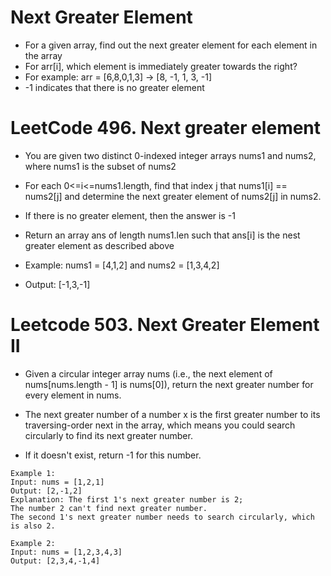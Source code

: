 # Next Greater Element
- For a given array, find out the next greater element for each element in the array
- For arr[i], which element is immediately greater towards the right?
- For example: arr = [6,8,0,1,3] -> [8, -1, 1, 3, -1]
- -1 indicates that there is no greater element

# LeetCode 496. Next greater element
- You are given two distinct 0-indexed integer arrays nums1 and nums2, where nums1 is the subset of nums2
- For each 0<=i<=nums1.length, find that index j that nums1[i] == nums2[j] and determine the next greater element of nums2[j] in nums2.
- If there is no greater element, then the answer is -1
- Return an array ans of length nums1.len such that ans[i] is the nest greater element as described above

- Example: nums1 = [4,1,2] and nums2 = [1,3,4,2]
- Output: [-1,3,-1]

# Leetcode 503. Next Greater Element II
- Given a circular integer array nums (i.e., the next element of nums[nums.length - 1] is nums[0]), return the next greater number for every element in nums.

- The next greater number of a number x is the first greater number to its traversing-order next in the array, which means you could search circularly to find its next greater number.
- If it doesn't exist, return -1 for this number.
```
Example 1:
Input: nums = [1,2,1]
Output: [2,-1,2]
Explanation: The first 1's next greater number is 2; 
The number 2 can't find next greater number. 
The second 1's next greater number needs to search circularly, which is also 2.

Example 2:
Input: nums = [1,2,3,4,3]
Output: [2,3,4,-1,4]
```
